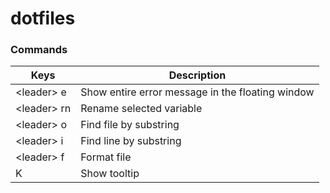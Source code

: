 # dotfiles

### Commands

|Keys|Description|
|---|---|
|\<leader> e|Show entire error message in the floating window|
|\<leader> rn|Rename selected variable|
|\<leader> o|Find file by substring|
|\<leader> i|Find line by substring|
|\<leader> f|Format file|
|K|Show tooltip|
